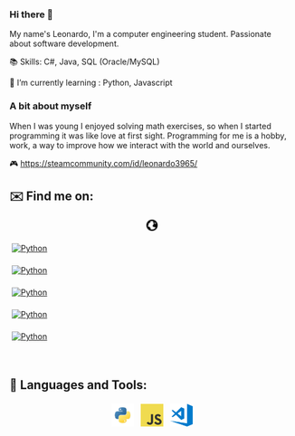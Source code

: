 ### Hi there 👋
My name's Leonardo, I'm a computer engineering student. Passionate about software development.

<!--
**⚡ I’m currently looking for an intern. --> 
📚 Skills: C#, Java, SQL (Oracle/MySQL)

:notebook_with_decorative_cover: I’m currently learning : Python, Javascript

### A bit about myself
When I was young I enjoyed solving math exercises, so when I started programming it was like love at first sight. Programming for me is a hobby, work, a way to improve how we interact with the world and ourselves.

:video_game: https://steamcommunity.com/id/leonardo3965/

## ✉️ Find me on:


<p align="center">
<a href="https://github.com/Leo3965" target="_blank" rel="noopener noreferrer"> <img src="https://raw.githubusercontent.com/iconic/open-iconic/master/svg/globe.svg"    alt="Python" height="20" style="vertical-align:top; margin:4px"> </a>

<a href="https://www.linkedin.com/in/leonardo3965/" target="_blank" rel="noopener noreferrer"> <img src="https://cdn.jsdelivr.net/npm/simple-icons@v3/icons/linkedin.svg"      alt="Python" height="20" style="vertical-align:top; margin:4px"></a>

<a href="mailto:leonardo.eng3965@gmail.com"> <img src="https://cdn.jsdelivr.net/npm/simple-icons@v3/icons/gmail.svg" alt="Python" height="20" style="vertical-align:top;     margin:4px"></a>

<a href="https://www.instagram.com/leonardo.freiitas/"> <img src="https://cdn.jsdelivr.net/npm/simple-icons@3.13.0/icons/instagram.svg" alt="Python" height="20" style="vertical-align:top; margin:4px"></a>
 
<a href="https://www.facebook.com/leo3965"> <img src="https://cdn.jsdelivr.net/npm/simple-icons@3.13.0/icons/facebook.svg" alt="Python" height="20" style="vertical-align:top; margin:4px"></a>
 
 <a href="https://steamcommunity.com/id/leonardo3965/"> <img src="https://cdn.jsdelivr.net/npm/simple-icons@3.13.0/icons/steam.svg" alt="Python" height="20" style="vertical-align:top; margin:4px"></a>
 
</p>

<br />

## 🧰 Languages and Tools:
<p align="center">
<img src="https://raw.githubusercontent.com/github/explore/80688e429a7d4ef2fca1e82350fe8e3517d3494d/topics/python/python.png" alt="Python" height="40" style="vertical-align:top; margin:4px">
<img src="https://raw.githubusercontent.com/github/explore/80688e429a7d4ef2fca1e82350fe8e3517d3494d/topics/javascript/javascript.png" alt="Javascript" height="40" style="vertical-align:top; margin:4px">
<img src="https://raw.githubusercontent.com/github/explore/80688e429a7d4ef2fca1e82350fe8e3517d3494d/topics/visual-studio-code/visual-studio-code.png" alt="VS Code" height="40" style="vertical-align:top; margin:4px">
</p>
